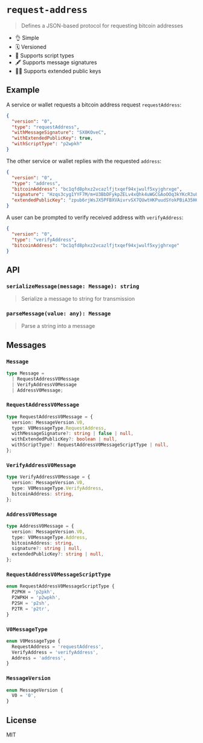 # `request-address`

> Defines a JSON-based protocol for requesting bitcoin addresses

* 👌 Simple
* 🗓️ Versioned
* 🍡 Supports script types
* 🖋️ Supports message signatures
* 👩‍🚀 Supports extended public keys

## Example

A service or wallet requests a bitcoin address request `requestAddress`:

```json
{
  "version": "0",
  "type": "requestAddress",
  "withMessageSignature": "SX0KOveC",
  "withExtendedPublicKey": true,
  "withScriptType": "p2wpkh"
}
```

The other service or wallet replies with the requested `address`:

```json
{
  "version": "0",
  "type": "address",
  "bitcoinAddress": "bc1qfd8phxz2vcazlfjtxqef94xjwulf5xyjghrxge",
  "signature": "Hzqs3cyg1YYF7M/m+U3BbDFykpZELv4xQhk4uWGCGAoOOq3kYKcR3uUzhXludmyEjQct7rAx3NxrWDBUmWcs/B8=",
  "extendedPublicKey": "zpub6rjWsJX5PFBXVAivrvSX7QUwtHKPuudSYokPBiA35H6g6ue4YaLPNQYhSkiL1G8zGAhQNuiMi15k4xMKBy4jHPj99uWDnKihRuvGDycEGiD"
}
```

A user can be prompted to verify received address with `verifyAddress`:

```json
{
  "version": "0",
  "type": "verifyAddress",
  "bitcoinAddress": "bc1qfd8phxz2vcazlfjtxqef94xjwulf5xyjghrxge"
}
```

## API

### `serializeMessage(message: Message): string`

> Serialize a message to string for transmission

### `parseMessage(value: any): Message`

> Parse a string into a message

## Messages

### `Message`

```ts
type Message =
  | RequestAddressV0Message
  | VerifyAddressV0Message
  | AddressV0Message;
```

### `RequestAddressV0Message`

```ts
type RequestAddressV0Message = {
  version: MessageVersion.V0,
  type: V0MessageType.RequestAddress,
  withMessageSignature?: string | false | null,
  withExtendedPublicKey?: boolean | null,
  withScriptType?: RequestAddressV0MessageScriptType | null,
};
```

### `VerifyAddressV0Message`

```ts
type VerifyAddressV0Message = {
  version: MessageVersion.V0,
  type: V0MessageType.VerifyAddress,
  bitcoinAddress: string,
};
```

### `AddressV0Message`

```ts
type AddressV0Message = {
  version: MessageVersion.V0,
  type: V0MessageType.Address,
  bitcoinAddress: string,
  signature?: string | null,
  extendedPublicKey?: string | null,
};
```

### `RequestAddressV0MessageScriptType`

```ts
enum RequestAddressV0MessageScriptType {
  P2PKH = 'p2pkh',
  P2WPKH = 'p2wpkh',
  P2SH = 'p2sh',
  P2TR = 'p2tr',
}
```

### `V0MessageType`

```ts
enum V0MessageType {
  RequestAddress = 'requestAddress',
  VerifyAddress = 'verifyAddress',
  Address = 'address',
}
```

### `MessageVersion`

```ts
enum MessageVersion {
  V0 = '0',
}
```

## License

MIT

